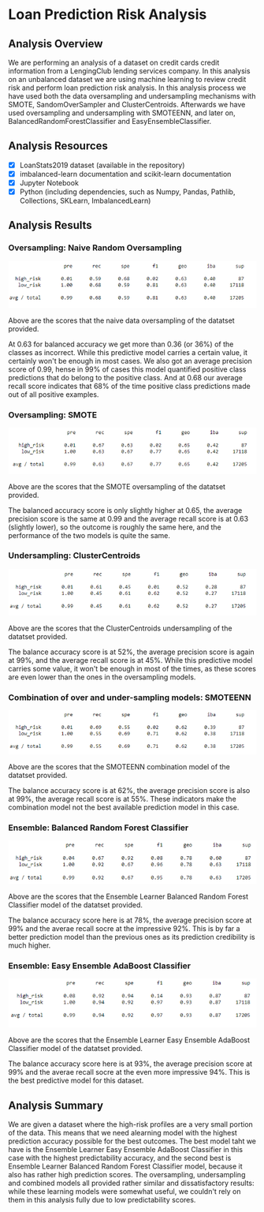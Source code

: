 # Loan Prediction Risk Analysis 

## Analysis Overview 

We are performing an analysis of a dataset on credit cards credit information from a LengingClub lending services company. In this analysis on an unbalanced dataset we are using machine learning to review credit risk and perform loan prediction risk analysis. In this analysis process we have used both the data oversampling and undersampling mechanisms with SMOTE, SandomOverSampler and ClusterCentroids. Afterwards we have used oversampling and undersampling with SMOTEENN, and later on, BalancedRandomForestClassifier and EasyEnsembleClassifier.  

## Analysis Resources 

- [x] LoanStats2019 dataset (available in the repository)
- [x] imbalanced-learn documentation and scikit-learn documentation
- [x] Jupyter Notebook
- [x] Python (including dependencies, such as Numpy, Pandas, Pathlib, Collections, SKLearn, ImbalancedLearn)

## Analysis Results 

### Oversampling: Naive Random Oversampling
![1](https://github.com/TamaraGR/Credit_Risk_Analysis/blob/main/1.png)

Above are the scores that the naive data oversampling of the datatset provided.

At 0.63 for balanced accuracy we get more than 0.36 (or 36%) of the classes as incorrect. While this predictive model carries a certain value, it certainly won't be enough in most cases. We also got an average precision score of 0.99, hense in 99% of cases this model quantified positive class predictions that do belong to the positive class. And at 0.68 our average recall score indicates that 68% of the time positive class predictions made out of all positive examples. 

### Oversampling: SMOTE
![2](https://github.com/TamaraGR/Credit_Risk_Analysis/blob/main/2.png)

Above are the scores that the SMOTE oversampling of the datatset provided. 

The balanced accuracy score is only slightly higher at 0.65, the average precision score is the same at 0.99 and the average recall score is at 0.63 (slightly lower), so the outcome is roughly the same here, and the performance of the two models is quite the same. 

### Undersampling: ClusterCentroids

![3](https://github.com/TamaraGR/Credit_Risk_Analysis/blob/main/3.png)

Above are the scores that the ClusterCentroids undersampling of the datatset provided. 

The balance accuracy score is at 52%, the average precision score is again at 99%, and the average recall score is at 45%. While this predictive model carries some value, it won't be enough in most of the times, as these scores are even lower than the ones in the oversampling models. 

### Combination of over and under-sampling models: SMOTEENN

![4](https://github.com/TamaraGR/Credit_Risk_Analysis/blob/main/4.png)

Above are the scores that the SMOTEENN combination model of the datatset provided. 

The balance accuracy score is at 62%, the average precision score is also at 99%, the average recall score is at 55%. These indicators make the combination model not the best available prediction model in this case. 

### Ensemble: Balanced Random Forest Classifier

![5](https://github.com/TamaraGR/Credit_Risk_Analysis/blob/main/5.png)

Above are the scores that the Ensemble Learner Balanced Random Forest Classifier model of the datatset provided. 

The balance accuracy score here is at 78%, the average precision score at 99% and the averae recall socre at the impressive 92%. This is by far a better prediction model than the previous ones as its prediction credibility is much higher. 

### Ensemble: Easy Ensemble AdaBoost Classifier

![6](https://github.com/TamaraGR/Credit_Risk_Analysis/blob/main/6.png)

Above are the scores that the Ensemble Learner Easy Ensemble AdaBoost Classifier model of the datatset provided. 

The balance accuracy score here is at 93%, the average precision score at 99% and the averae recall socre at the even more impressive 94%. This is the best predictive model for this dataset. 

## Analysis Summary 

We are given a dataset where the high-risk profiles are a very small portion of the data. This means that we need alearning model with the highest prediction accuracy possible for the best outcomes. The best model taht we have is the Ensemble Learner Easy Ensemble AdaBoost Classifier in this case with the highest predictability accuracy, and the second best is Ensemble Learner Balanced Random Forest Classifier model, because it also has rather high prediction scores. The oversampling, undersampling and combined models all provided rather similar and dissatisfactory results: while these learning models were somewhat useful, we couldn't rely on them in this analysis fully due to low predictability scores. 


